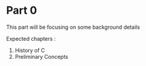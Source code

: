 Part 0
======

This part will be focusing on some background details

Expected chapters :  

1. History of C
2. Preliminary Concepts
